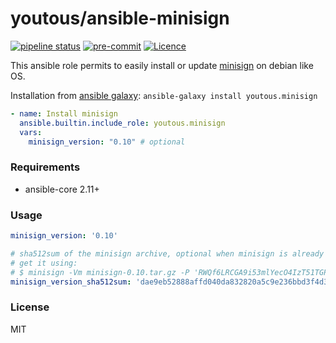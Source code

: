 # youtous/ansible-minisign

[![pipeline status](https://gitlab.com/youtous/ansible-minisign/badges/master/pipeline.svg)](https://gitlab.com/youtous/ansible-minisign/-/commits/master)
[![pre-commit](https://img.shields.io/badge/pre--commit-enabled-brightgreen?logo=pre-commit&logoColor=white)](https://github.com/pre-commit/pre-commit)
[![Licence](https://img.shields.io/github/license/youtous/ansible-minisign)](https://github.com/youtous/ansible-minisign/blob/master/LICENSE)


This ansible role permits to easily install or update [minisign](https://jedisct1.github.io/minisign/) on debian like OS.

Installation from [ansible galaxy](https://galaxy.ansible.com/youtous/minisign): `ansible-galaxy install youtous.minisign`

```yaml
- name: Install minisign
  ansible.builtin.include_role: youtous.minisign
  vars:
    minisign_version: "0.10" # optional
```

### Requirements

- ansible-core 2.11+

### Usage

```yaml
minisign_version: '0.10'

# sha512sum of the minisign archive, optional when minisign is already installed on the system
# get it using:
# $ minisign -Vm minisign-0.10.tar.gz -P 'RWQf6LRCGA9i53mlYecO4IzT51TGPpvWucNSCh1CBM0QTaLn73Y7GFO3' && sha512sum minisign-0.10.tar.gz
minisign_version_sha512sum: 'dae9eb52888affd040da832820a5c9e236bbd3f4d320a29868cf85bfadd923b755eb736838c85fb93adac27168cbe856a1a3abdfb984d015b145df0e03df5b73'

```

### License

MIT
